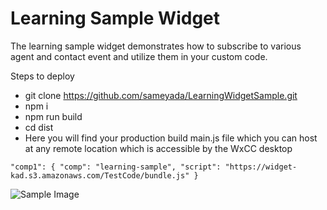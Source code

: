 # Learning Sample Widget 
The learning sample widget demonstrates how to subscribe to various agent and contact event and utilize them in your custom code.

Steps to deploy
* git clone https://github.com/sameyada/LearningWidgetSample.git
* npm i
* npm run build
* cd dist
* Here you will find your production build main.js file which you can host at any remote location which is accessible by the WxCC desktop


 `"comp1": {
               "comp": "learning-sample",
              "script": "https://widget-kad.s3.amazonaws.com/TestCode/bundle.js"
            }`
            
       
![Sample Image](https://github.com/sameyada/LearningWidgetSample/blob/main/images/img1.png)
